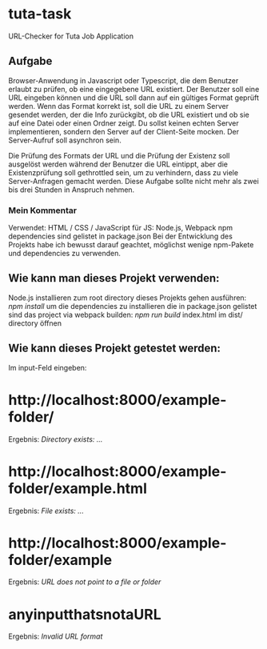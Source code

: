# tuta-task

URL-Checker for Tuta Job Application

## Aufgabe

Browser-Anwendung in Javascript oder Typescript, die dem Benutzer erlaubt zu prüfen, ob eine eingegebene URL existiert. Der Benutzer soll eine URL eingeben können und die URL soll dann auf ein gültiges Format geprüft werden.
Wenn das Format korrekt ist, soll die URL zu einem Server gesendet werden, der die Info zurückgibt,
ob die URL existiert und
ob sie auf eine Datei oder einen Ordner zeigt.
Du sollst keinen echten Server implementieren, sondern den Server auf der Client-Seite mocken.
Der Server-Aufruf soll asynchron sein.

Die Prüfung des Formats der URL und die Prüfung der Existenz soll ausgelöst werden während der Benutzer die URL eintippt, aber die Existenzprüfung soll gethrottled sein, um zu verhindern, dass zu viele Server-Anfragen gemacht werden.
Diese Aufgabe sollte nicht mehr als zwei bis drei Stunden in Anspruch nehmen.

### Mein Kommentar

Verwendet:
HTML / CSS / JavaScript
für JS:
Node.js, Webpack
npm dependencies sind gelistet in package.json
Bei der Entwicklung des Projekts habe ich bewusst darauf geachtet, möglichst wenige npm-Pakete und dependencies zu verwenden.

## Wie kann man dieses Projekt verwenden:

Node.js installieren
zum root directory dieses Projekts gehen
ausführen: _npm install_ um die dependencies zu installieren die in package.json gelistet sind
das project via webpack builden: _npm run build_
index.html im dist/ directory öffnen

## Wie kann dieses Projekt getestet werden:

Im input-Feld eingeben:

# http://localhost:8000/example-folder/

Ergebnis: _Directory exists: ..._

# http://localhost:8000/example-folder/example.html

Ergebnis: _File exists: ..._

# http://localhost:8000/example-folder/example

Ergebnis: _URL does not point to a file or folder_

# anyinputthatsnotaURL

Ergebnis: _Invalid URL format_
